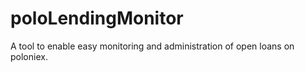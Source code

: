 # poloLendingMonitor
A tool to enable easy monitoring and administration of open loans on poloniex.
